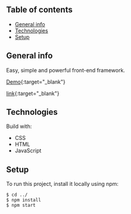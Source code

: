 ## Table of contents

- [General info](#general-info)
- [Technologies](#technologies)
- [Setup](#setup)

## General info

Easy, simple and powerful front-end framework.

[Demo](https://qaiswardag.github.io/css-framework/){:target="_blank"}

[link](https://qaiswardag.github.io/css-framework/){:target="_blank"}


## Technologies

Build with:

- CSS
- HTML
- JavaScript

## Setup

To run this project, install it locally using npm:

```
$ cd ../
$ npm install
$ npm start
```
